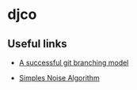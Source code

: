 djco
====

## Useful links

+ [A successful git branching model](http://nvie.com/posts/a-successful-git-branching-model/) 

+ [Simples Noise Algorithm](http://www.6by9.net/simplex-noise-for-c-and-python/)
